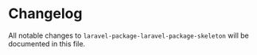 # Changelog

All notable changes to `laravel-package-laravel-package-skeleton` will be documented in this file.
